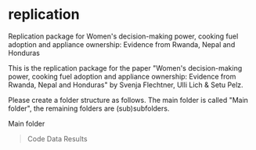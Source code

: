 # replication
 Replication package for Women's decision-making power, cooking fuel adoption and appliance ownership: Evidence from Rwanda, Nepal and Honduras
 
This is the replication package for the paper "Women's decision-making power, cooking fuel adoption and appliance ownership: Evidence from Rwanda, Nepal and Honduras" by Svenja Flechtner, Ulli Lich & Setu Pelz.

Please create a folder structure as follows. The main folder is called "Main folder", the remaining folders are (sub)subfolders.

Main folder
> Code
> Data
> Results


